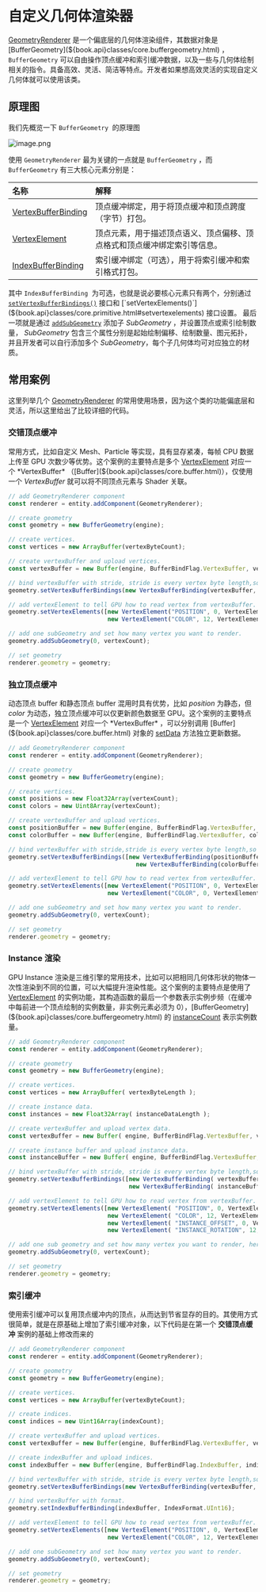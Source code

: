 # 自定义几何体渲染器

[GeometryRenderer](${book.api}classes/core.geometryrenderer.html) 是一个偏底层的几何体渲染组件，其数据对象是 [BufferGeometry](${book.api}classes/core.buffergeometry.html) ，`BufferGeometry` 可以自由操作顶点缓冲和索引缓冲数据，以及一些与几何体绘制相关的指令。具备高效、灵活、简洁等特点。开发者如果想高效灵活的实现自定义几何体就可以使用该类。

## 原理图
我们先概览一下 `BufferGeometry`  的原理图

![image.png](https://intranetproxy.alipay.com/skylark/lark/0/2020/png/294833/1601286204460-45dc15d9-02e2-41d1-b871-b41ea73defe6.png#align=left&display=inline&height=851&margin=%5Bobject%20Object%5D&name=image.png&originHeight=851&originWidth=1917&size=416754&status=done&style=none&width=1917)

使用 `GeometryRenderer` 最为关键的一点就是 `BufferGeometry` ，而 `BufferGeometry` 有三大核心元素分别是：

|名称|解释|
|:--|:--|
|[VertexBufferBinding](${book.api}classes/core.vertexbufferbinding.html)|顶点缓冲绑定，用于将顶点缓冲和顶点跨度（字节）打包。|
|[VertexElement](${book.api}classes/core.vertexelement.html)|顶点元素，用于描述顶点语义、顶点偏移、顶点格式和顶点缓冲绑定索引等信息。|
|[IndexBufferBinding](${book.api}classes/core.indexbufferbinding.html)|索引缓冲绑定（可选），用于将索引缓冲和索引格式打包。|
  
其中  `IndexBufferBinding`  为可选，也就是说必要核心元素只有两个，分别通过 [`setVertexBufferBindings()`](${book.api}classes/core.primitive.html#setvertexbufferbindings) 接口和 [`setVertexElements()`](${book.api}classes/core.primitive.html#setvertexelements) 接口设置。 最后一项就是通过 [`addSubGeometry`](${book.api}classes/core.buffergeometry.html#addsubgeometry) 添加子 *SubGeometry* ，并设置顶点或索引绘制数量， *SubGeometry* 包含三个属性分别是起始绘制偏移、绘制数量、图元拓扑，并且开发者可以自行添加多个 *SubGeometry*，每个子几何体均可对应独立的材质。


## 常用案例
这里列举几个 [GeometryRenderer](${book.api}classes/core.geometryrenderer.html) 的常用使用场景，因为这个类的功能偏底层和灵活，所以这里给出了比较详细的代码。

### 交错顶点缓冲
常用方式，比如自定义 Mesh、Particle 等实现，具有显存紧凑，每帧 CPU 数据上传至 GPU 次数少等优势。这个案例的主要特点是多个 [VertexElement](${book.api}classes/core.vertexelement.html) 对应一个 *VertexBuffer* （[Buffer](${book.api}classes/core.buffer.html)），仅使用一个 *VertexBuffer* 就可以将不同顶点元素与 Shader 关联。

```typescript
// add GeometryRenderer component
const renderer = entity.addComponent(GeometryRenderer);

// create geometry
const geometry = new BufferGeometry(engine);

// create vertices.
const vertices = new ArrayBuffer(vertexByteCount);

// create vertexBuffer and upload vertices.
const vertexBuffer = new Buffer(engine, BufferBindFlag.VertexBuffer, vertices);

// bind vertexBuffer with stride, stride is every vertex byte length,so the value is 16.
geometry.setVertexBufferBindings(new VertexBufferBinding(vertexBuffer, 16));

// add vertexElement to tell GPU how to read vertex from vertexBuffer.
geometry.setVertexElements([new VertexElement("POSITION", 0, VertexElementFormat.Vector3, 0),
                            new VertexElement("COLOR", 12, VertexElementFormat.NormalizedUByte4, 0)]);

// add one subGeometry and set how many vertex you want to render.
geometry.addSubGeometry(0, vertexCount);

// set geometry
renderer.geometry = geometry;
```
### 独立顶点缓冲
动态顶点 buffer 和静态顶点 buffer 混用时具有优势，比如 *position* 为静态，但 *color* 为动态，独立顶点缓冲可以仅更新颜色数据至 GPU。这个案例的主要特点是一个 [VertexElement](${book.api}classes/core.vertexelement.html) 对应一个 *VertexBuffer* ，可以分别调用 [Buffer](${book.api}classes/core.buffer.html) 对象的 [setData](${book.api}classes/core.buffer.html#setdata) 方法独立更新数据。

```typescript
// add GeometryRenderer component
const renderer = entity.addComponent(GeometryRenderer);

// create geometry
const geometry = new BufferGeometry(engine);

// create vertices.
const positions = new Float32Array(vertexCount);
const colors = new Uint8Array(vertexCount);

// create vertexBuffer and upload vertices.
const positionBuffer = new Buffer(engine, BufferBindFlag.VertexBuffer, positions);
const colorBuffer = new Buffer(engine, BufferBindFlag.VertexBuffer, colors);

// bind vertexBuffer with stride,stride is every vertex byte length,so the value is 12.
geometry.setVertexBufferBindings([new VertexBufferBinding(positionBuffer, 12),
                                 	new VertexBufferBinding(colorBuffer, 4)]);

// add vertexElement to tell GPU how to read vertex from vertexBuffer.
geometry.setVertexElements([new VertexElement("POSITION", 0, VertexElementFormat.Vector3, 0),
                            new VertexElement("COLOR", 0, VertexElementFormat.NormalizedUByte4, 1)]);

// add one subGeometry and set how many vertex you want to render.
geometry.addSubGeometry(0, vertexCount);

// set geometry
renderer.geometry = geometry;
```


### Instance 渲染
GPU Instance 渲染是三维引擎的常用技术，比如可以把相同几何体形状的物体一次性渲染到不同的位置，可以大幅提升渲染性能。这个案例的主要特点是使用了 [VertexElement](${book.api}classes/core.vertexelement.html) 的实例功能，其构造函数的最后一个参数表示实例步频（在缓冲中每前进一个顶点绘制的实例数量，非实例元素必须为 0），[BufferGeometry](${book.api}classes/core.buffergeometry.html) 的 [instanceCount](${book.api}classes/core.buffergeometry.html#instancecount) 表示实例数量。

```typescript
// add GeometryRenderer component
const renderer = entity.addComponent(GeometryRenderer);

// create geometry
const geometry = new BufferGeometry(engine);

// create vertices.
const vertices = new ArrayBuffer( vertexByteLength );

// create instance data.
const instances = new Float32Array( instanceDataLength );

// create vertexBuffer and upload vertex data.
const vertexBuffer = new Buffer( engine, BufferBindFlag.VertexBuffer, vertices );

// create instance buffer and upload instance data.
const instanceBuffer = new Buffer( engine, BufferBindFlag.VertexBuffer, instances );

// bind vertexBuffer with stride, stride is every vertex byte length,so the value is 16.
geometry.setVertexBufferBindings([new VertexBufferBinding( vertexBuffer, 16 ),
                                  new VertexBufferBinding( instanceBuffer, 12 )]);

// add vertexElement to tell GPU how to read vertex from vertexBuffer.
geometry.setVertexElements([new VertexElement( "POSITION", 0, VertexElementFormat.Vector3, 0 ),
                            new VertexElement( "COLOR", 12, VertexElementFormat.NormalizedUByte4, 0 ),
                            new VertexElement( "INSTANCE_OFFSET", 0, VertexElementFormat.Vector3, 1 , 1 ),
                            new VertexElement( "INSTANCE_ROTATION", 12, VertexElementFormat.Vector3, 1 , 1 )]]);

// add one sub geometry and set how many vertex you want to render, here is full vertexCount.
geometry.addSubGeometry(0, vertexCount);

// set geometry
renderer.geometry = geometry;
```


### 索引缓冲
使用索引缓冲可以复用顶点缓冲内的顶点，从而达到节省显存的目的。其使用方式很简单，就是在原基础上增加了索引缓冲对象，以下代码是在第一个 **交错顶点缓冲** 案例的基础上修改而来的

```typescript
// add GeometryRenderer component
const renderer = entity.addComponent(GeometryRenderer);

// create geometry
const geometry = new BufferGeometry(engine);

// create vertices.
const vertices = new ArrayBuffer(vertexByteCount);

// create indices.
const indices = new Uint16Array(indexCount);

// create vertexBuffer and upload vertices.
const vertexBuffer = new Buffer(engine, BufferBindFlag.VertexBuffer, vertices);

// create indexBuffer and upload indices.
const indexBuffer = new Buffer(engine, BufferBindFlag.IndexBuffer, indices);

// bind vertexBuffer with stride, stride is every vertex byte length,so the value is 16.
geometry.setVertexBufferBindings(new VertexBufferBinding(vertexBuffer, 16));

// bind vertexBuffer with format.
geometry.setIndexBufferBinding(indexBuffer, IndexFormat.UInt16);

// add vertexElement to tell GPU how to read vertex from vertexBuffer.
geometry.setVertexElements([new VertexElement("POSITION", 0, VertexElementFormat.Vector3, 0),
                            new VertexElement("COLOR", 12, VertexElementFormat.NormalizedUByte4, 0)]);

// add one subGeometry and set how many vertex you want to render.
geometry.addSubGeometry(0, vertexCount);

// set geometry
renderer.geometry = geometry;
```
